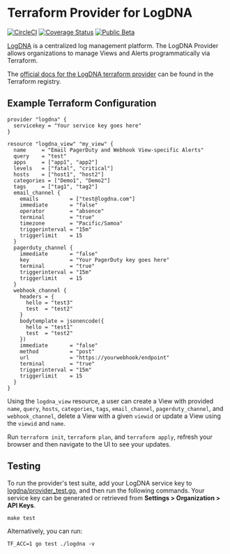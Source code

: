 # Terraform Provider for LogDNA

[![CircleCI](https://circleci.com/gh/logdna/terraform-provider-logdna/tree/master.svg?style=svg)](https://app.circleci.com/pipelines/github/logdna/terraform-provider-logdna)
[![Coverage Status](https://coveralls.io/repos/github/logdna/terraform-provider-logdna/badge.svg)](https://coveralls.io/github/logdna/terraform-provider-logdna)
[![Public Beta](https://img.shields.io/badge/-Public%20Beta-404346?style=flat)](#)

[LogDNA](https://logdna.com) is a centralized log management platform. The LogDNA Provider allows organizations to manage Views and Alerts programmatically via Terraform.

The [official docs for the LogDNA terraform provider](https://registry.terraform.io/providers/logdna/logdna/latest/docs) can be found in the Terraform registry.

## Example Terraform Configuration
```
provider "logdna" {
  servicekey = "Your service key goes here"
}

resource "logdna_view" "my_view" {
  name     = "Email PagerDuty and Webhook View-specific Alerts"
  query    = "test"
  apps     = ["app1", "app2"]
  levels   = ["fatal", "critical"]
  hosts    = ["host1", "host2"]
  categories = ["Demo1", "Demo2"]
  tags     = ["tag1", "tag2"]
  email_channel {
    emails          = ["test@logdna.com"]
    immediate       = "false"
    operator        = "absence"
    terminal        = "true"
    timezone        = "Pacific/Samoa"
    triggerinterval = "15m"
    triggerlimit    = 15
  }
  pagerduty_channel {
    immediate       = "false"
    key             = "Your PagerDuty key goes here"
    terminal        = "true"
    triggerinterval = "15m"
    triggerlimit    = 15
  }
  webhook_channel {
    headers = {
      hello = "test3"
      test  = "test2"
    }
    bodytemplate = jsonencode({
      hello = "test1"
      test  = "test2"
    })
    immediate       = "false"
    method          = "post"
    url             = "https://yourwebhook/endpoint"
    terminal        = "true"
    triggerinterval = "15m"
    triggerlimit    = 15
  }
}
```

Using the `logdna_view` resource, a user can create a View with provided `name`, `query`, `hosts`, `categories`, `tags`, `email_channel`, `pagerduty_channel`, and `webhook_channel`, delete a View with a given `viewid` or update a View using the `viewid` and `name`.

Run `terraform init`, `terraform plan`, and `terraform apply`, refresh your browser and then navigate to the UI to see your updates.

## Testing

To run the provider's test suite, add your LogDNA service key to [logdna/provider_test.go](https://github.com/logdna/terraform-provider-logdna/blob/main/logdna/provider_test.go), and then run the following commands. Your service key can be generated or retrieved from **Settings > Organization > API Keys**.

```
make test
```

Alternatively, you can run:

```
TF_ACC=1 go test ./logdna -v
```
